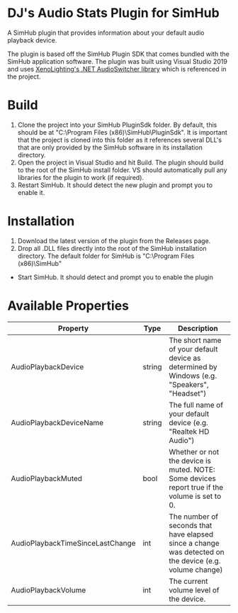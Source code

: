 # DJ's Audio Stats Plugin for SimHub
 A SimHub plugin that provides information about your default audio playback device.

The plugin is based off the SimHub Plugin SDK that comes bundled with the SimHub application software. The plugin was built using Visual Studio 2019 and uses [XenoLighting's .NET AudioSwitcher library](https://github.com/xenolightning/AudioSwitcher) which is referenced in the project.


# Build
1. Clone the project into your SimHub PluginSdk folder. By default, this should be at "C:\Program Files (x86)\SimHub\PluginSdk\". It is important that the project is cloned into this folder as it references several DLL's that are only provided by the SimHub software in its installation directory.
2. Open the project in Visual Studio and hit Build. The plugin should build to the root of the SimHub install folder. VS should automatically pull any libraries for the plugin to work (if required).
3. Restart SimHub. It should detect the new plugin and prompt you to enable it.


# Installation
1. Download the latest version of the plugin from the Releases page.
2. Drop all .DLL files directly into the root of the SimHub installation directory. The default folder for SimHub is "C:\Program Files (x86)\SimHub\"
 * Start SimHub. It should detect and prompt you to enable the plugin 


# Available Properties
Property | Type | Description
------------ | ------------- | -------------
AudioPlaybackDevice | string | The short name of your default device as determined by Windows (e.g. "Speakers", "Headset")
AudioPlaybackDeviceName | string | The full name of your default device (e.g. "Realtek HD Audio")
AudioPlaybackMuted | bool | Whether or not the device is muted. NOTE: Some devices report true if the volume is set to 0.
AudioPlaybackTimeSinceLastChange | int | The number of seconds that have elapsed since a change was detected on the device (e.g. volume change)
AudioPlaybackVolume | int | The current volume level of the device.

